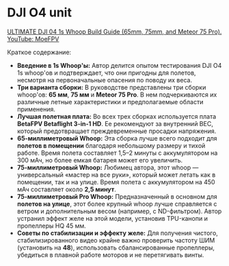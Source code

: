# DJI O4 unit

[ULTIMATE DJI 04 1s Whoop Build Guide (65mm, 75mm, and Meteor 75 Pro). YouTube: MoeFPV](https://www.youtube.com/watch?v=y0nmZ0B53to)

Краткое содержание:

* **Введение в 1s Whoop'ы:** Автор делится опытом тестирования DJI O4 1s whoop'ов и подтверждает, что они пригодны для полетов, несмотря на первоначальные опасения по поводу их веса.
* **Три варианта сборки:** В руководстве представлены три сборки whoop'ов: **65 мм**, **75 мм** и **Meteor 75 Pro**. В нем подчеркиваются их различные летные характеристики и предполагаемые области применения.
* **Лучшая полетная плата:** Во всех трех сборках используется плата **BetaFPV Betaflight 3-in-1 HD**. Ее рекомендуют за внутренний BEC, который предотвращает преждевременные просадки напряжения.
* **65-миллиметровый Whoop:** Эта сборка лучше всего подходит для **полетов в помещении** благодаря небольшому размеру и тихой работе. Время полета составляет 1,5–2 минуты с аккумулятором на 300 мАч, но более емкая батарея может его увеличить.
* **75-миллиметровый Whoop:** Любимец автора, этот whoop — универсальный «мастер на все руки», который может летать как в помещении, так и на улице. Время полета с аккумулятором на 450 мАч составляет около **2,5 минут**.
* **75-миллиметровый Pro Whoop:** Предназначенный в основном для **полетов на улице**, этот более крупный whoop лучше справляется с ветром и дополнительным весом (например, с ND-фильтром). Автор устранил эффект желе на этой модели, установив TPU-канопи и пропеллеры HQ 45 мм.
* **Советы по стабилизации и эффекту желе:** Для получения чистого, стабилизированного видео крайне важно проверить частоту ШИМ (установить на **48**), использовать сбалансированные пропеллеры, убедиться в плавной работе моторов и не перетягивать винты.